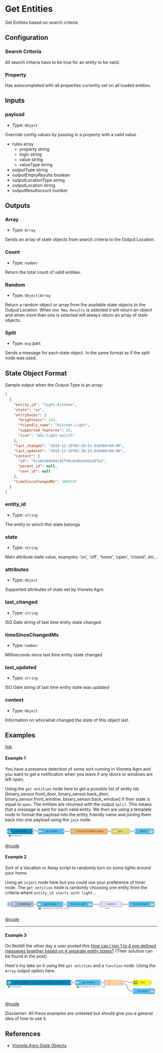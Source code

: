 # Get Entities

Get Entities based on search criteria

## Configuration

### Search Criteria

All search criteria have to be true for an entity to be valid.

### Property

Has autocompleted with all properties currently set on all loaded entities.

## Inputs

### payload

- Type: `Object`

Override config values by passing in a property with a valid value.

- rules array
  - property string
  - logic string
  - value string
  - valueType string
- outputType string
- outputEmptyResults boolean
- outputLocationType string
- outputLocation string
- outputResultscount number

## Outputs

### Array

- Type: `Array`

Sends an array of state objects from search criteria to the Output Location.

### Count

- Type: `number`

Return the total count of valid entities.

### Random

- Type: `Object|Array`

Return a random object or array from the available state objects to the Output Location. When <code>One Max Results</code> is selected it will return an object and when more than one is selected will always return an array of state objects.

### Split

- Type: `msg` part

Sends a message for each state object. In the same format as if the split node was used.

## State Object Format

Sample output when the Output Type is an array:

```json
[
  {
    "entity_id": "light.kitchen",
    "state": "on",
    "attributes": {
      "brightness": 243,
      "friendly_name": "Kitchen Light",
      "supported_features": 33,
      "icon": "mdi:light-switch"
    },
    "last_changed": "2019-12-29T05:38:53.016984+00:00",
    "last_updated": "2019-12-29T05:38:53.016984+00:00",
    "context": {
      "id": "6c16e348494c42fb8c8e8bda92b20fb2",
      "parent_id": null,
      "user_id": null
    },
    "timeSinceChangedMs": 3466747
  }
]
```

### entity_id

- Type: `string`

The entity to which this state belongs

### state

- Type: `string`

Main attribute state value, examples: 'on', 'off', 'home', 'open', 'closed', etc...

### attributes

- Type: `Object`

Supported attributes of state set by Vioneta Agro

### last_changed

- Type: `string`

ISO Date string of last time entity state changed

### timeSinceChangedMs

- Type: `number`

Milliseconds since last time entity state changed

### last_updated

- Type: `string`

ISO Date string of last time entity state was updated

### context

- Type: `Object`

Information on who/what changed the state of this object last.

## Examples

<InfoPanelOnly>

[link](https://vioneta.github.io/node-red-contrib-vioneta-agro-websocket/node/get-entities.html#examples)

</InfoPanelOnly>

<DocsOnly>

#### Example 1

You have a presence detection of some sort running in Vioneta Agro and you want to get a notification when you leave if any doors or windows are left open.

Using the `get entities` node here to get a possible list of entity ids [binary_sensor.front_door, binary_sensor.back_door, binary_sensor.front_window, binary_sensor.back_window] if their state is equal to `open`. The entities are returned with the output `Split`. This means that a message is sent for each valid entity. We then are using a template node to format the payload into the entity friendly name and joining them back into one payload using the `join` node.

![screenshot](./images/get-entities_03.png)

@[code](@examples/node/get-entities/example_01.json)

#### Example 2

Sort of a Vacation or Away script to randomly turn on some lights around your home.

Using an `inject` node here but you could use your preference of timer node. The `get entities` node is randomly choosing one entity from the criteria where `entity_id starts with light.`.

![screenshot](./images/get-entities_02.png)

@[code](@examples/node/get-entities/example_02.json)

---

#### Example 3

On Reddit the other day a user posted this [How can I join 1 to 4 pre-defined messages together based on 4 separate entity states?](https://www.reddit.com/r/homeassistant/comments/a628cw/nodered_how_can_i_join_1_to_4_predefined_messages/) (Their solution can be found in the post)

Here's my take on it using the `get entities` and a `function` node. Using the `Array` output option here.

![screenshot](./images/get-entities_01.png)

@[code](@examples/node/get-entities/example_03.json)

Disclaimer: All these examples are untested but should give you a general idea of how to use it.

</DocsOnly>

## References

- [Vioneta Agro State Objects](https://vioneta.com/docs/configuration/state_object/)
